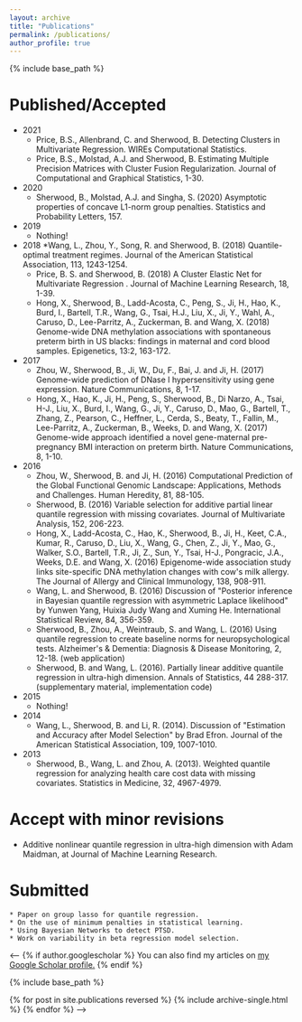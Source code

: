 ```yaml
---
layout: archive
title: "Publications"
permalink: /publications/
author_profile: true
---
```


{% include base_path %}

Published/Accepted
======
* 2021
	* Price, B.S., Allenbrand, C. and Sherwood, B. Detecting Clusters in Multivariate Regression. WIREs Computational Statistics.
	* Price, B.S., Molstad, A.J. and Sherwood, B. Estimating Multiple Precision Matrices with Cluster Fusion Regularization.  Journal of Computational and Graphical Statistics, 1-30. 
* 2020
	* Sherwood, B., Molstad, A.J. and Singha, S. (2020) Asymptotic properties of concave L1-norm group penalties. Statistics and Probability Letters, 157. 
* 2019 
	* Nothing!
* 2018
	*Wang, L., Zhou, Y., Song, R. and Sherwood, B. (2018) Quantile-optimal treatment regimes. Journal of the American Statistical Association, 113, 1243-1254.
	* Price, B. S. and Sherwood, B. (2018) A Cluster Elastic Net for Multivariate Regression . Journal of Machine Learning Research, 18, 1-39.
	* Hong, X., Sherwood, B., Ladd-Acosta, C., Peng, S., Ji, H., Hao, K., Burd, I., Bartell, T.R., Wang, G., Tsai, H.J., Liu, X., Ji, Y., Wahl, A., Caruso, D., Lee-Parritz, A., Zuckerman, B. and Wang, X. (2018) Genome-wide DNA methylation associations with spontaneous preterm birth in US blacks: findings in maternal and cord blood samples. Epigenetics, 13:2, 163-172.
* 2017 
	* Zhou, W., Sherwood, B., Ji, W., Du, F., Bai, J. and Ji, H. (2017) Genome-wide prediction of DNase I hypersensitivity using gene expression. Nature Communications, 8, 1-17. 
	* Hong, X., Hao, K., Ji, H., Peng, S., Sherwood, B., Di Narzo, A., Tsai, H-J., Liu, X., Burd, I., Wang, G., Ji, Y., Caruso, D., Mao, G., Bartell, T., Zhang, Z., Pearson, C., Heffner, L., Cerda, S., Beaty, T., Fallin, M., Lee-Parritz, A., Zuckerman, B., Weeks, D. and Wang, X. (2017) Genome-wide approach identified a novel gene-maternal pre-pregnancy BMI interaction on preterm birth. Nature Communications, 8, 1-10.
* 2016
	* Zhou, W., Sherwood, B. and Ji, H. (2016) Computational Prediction of the Global Functional Genomic Landscape: Applications, Methods and Challenges. Human Heredity, 81, 88-105.
	* Sherwood, B. (2016) Variable selection for additive partial linear quantile regression with missing covariates. Journal of Multivariate Analysis, 152, 206-223.
	* Hong, X., Ladd-Acosta, C., Hao, K., Sherwood, B., Ji, H., Keet, C.A., Kumar, R., Caruso, D., Liu, X., Wang, G., Chen, Z., Ji, Y., Mao, G., Walker, S.O., Bartell, T.R., Ji, Z., Sun, Y., Tsai, H-J., Pongracic, J.A., Weeks, D.E. and Wang, X. (2016) Epigenome-wide association study links site-specific DNA methylation changes with cow's milk allergy. The Journal of Allergy and Clinical Immunology, 138, 908-911.
	* Wang, L. and Sherwood, B. (2016) Discussion of "Posterior inference in Bayesian quantile regression with asymmetric Laplace likelihood" by Yunwen Yang, Huixia Judy Wang and Xuming He. International Statistical Review, 84, 356-359.
	* Sherwood, B., Zhou, A., Weintraub, S. and Wang, L. (2016) Using quantile regression to create baseline norms for neuropsychological tests. Alzheimer's & Dementia: Diagnosis & Disease Monitoring, 2, 12-18.  (web application)
	* Sherwood, B. and Wang, L. (2016). Partially linear additive quantile regression in ultra-high dimension.  Annals of Statistics, 44 288-317. (supplementary material, implementation code)
* 2015
	* Nothing!
* 2014
	* Wang, L., Sherwood, B. and Li, R. (2014). Discussion of "Estimation and Accuracy after Model Selection" by Brad Efron. Journal of the American Statistical Association, 109, 1007-1010.
* 2013
	* Sherwood, B., Wang, L. and Zhou, A. (2013). Weighted quantile regression for analyzing health care cost data with missing covariates. Statistics in Medicine, 32, 4967-4979.

Accept with minor revisions
======
* Additive nonlinear quantile regression in ultra-high dimension with Adam Maidman, at Journal of Machine Learning Research. 

Submitted 
======
	* Paper on group lasso for quantile regression.
	* On the use of minimum penalties in statistical learning. 
	* Using Bayesian Networks to detect PTSD.
	* Work on variability in beta regression model selection. 


<--
{% if author.googlescholar %}
  You can also find my articles on <u><a href="{{author.googlescholar}}">my Google Scholar profile</a>.</u>
{% endif %}

{% include base_path %}

{% for post in site.publications reversed %}
  {% include archive-single.html %}
{% endfor %}
-->
